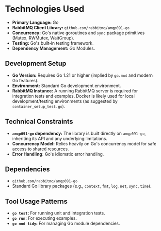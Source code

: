 # Technologies Used

*   **Primary Language:** Go
*   **RabbitMQ Client Library:** `github.com/rabbitmq/amqp091-go`
*   **Concurrency:** Go's native goroutines and `sync` package primitives (Mutex, RWMutex, WaitGroup).
*   **Testing:** Go's built-in testing framework.
*   **Dependency Management:** Go Modules.

## Development Setup

*   **Go Version:** Requires Go 1.21 or higher (implied by `go.mod` and modern Go features).
*   **Environment:** Standard Go development environment.
*   **RabbitMQ Instance:** A running RabbitMQ server is required for integration tests and examples. Docker is likely used for local development/testing environments (as suggested by `container_setup_test.go`).

## Technical Constraints

*   **`amqp091-go` dependency:** The library is built directly on `amqp091-go`, inheriting its API and any underlying limitations.
*   **Concurrency Model:** Relies heavily on Go's concurrency model for safe access to shared resources.
*   **Error Handling:** Go's idiomatic error handling.

## Dependencies

*   `github.com/rabbitmq/amqp091-go`
*   Standard Go library packages (e.g., `context`, `fmt`, `log`, `net`, `sync`, `time`).

## Tool Usage Patterns

*   **`go test`:** For running unit and integration tests.
*   **`go run`:** For executing examples.
*   **`go mod tidy`:** For managing Go module dependencies.